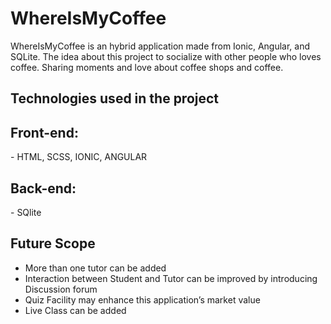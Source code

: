 # WhereIsMyCoffee

WhereIsMyCoffee is an hybrid application made from Ionic, Angular, and SQLite. The idea about this project to socialize with other people who loves coffee. Sharing moments and love about coffee shops and coffee. 


## Technologies used in the project

<h2>Front-end:</h2>
- HTML, SCSS, IONIC, ANGULAR 

<h2>Back-end:</h2>
- SQlite


## Future Scope

* More than one tutor can be added 
* Interaction between Student and Tutor can be improved by introducing Discussion forum
* Quiz Facility may enhance this application’s market value
* Live Class can be added
